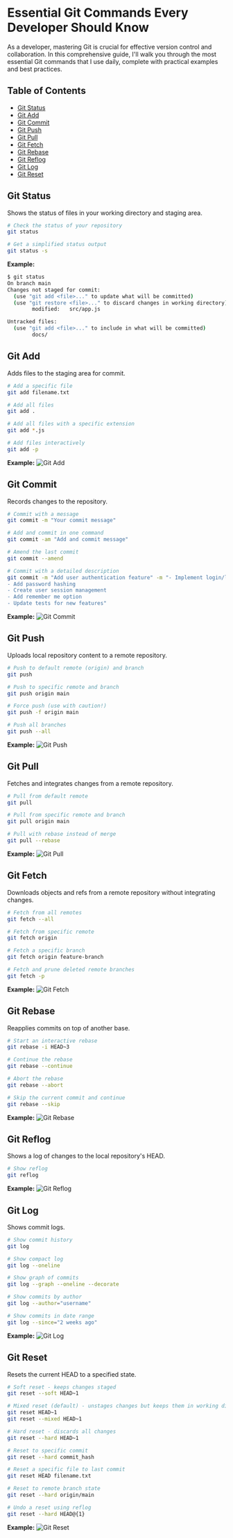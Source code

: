 # Essential Git Commands Every Developer Should Know

As a developer, mastering Git is crucial for effective version control and collaboration. In this comprehensive guide, I'll walk you through the most essential Git commands that I use daily, complete with practical examples and best practices.


## Table of Contents
- [Git Status](#git-status)
- [Git Add](#git-add)
- [Git Commit](#git-commit)
- [Git Push](#git-push)
- [Git Pull](#git-pull)
- [Git Fetch](#git-fetch)
- [Git Rebase](#git-rebase)
- [Git Reflog](#git-reflog)
- [Git Log](#git-log)
- [Git Reset](#git-reset)

## Git Status
Shows the status of files in your working directory and staging area.

```bash
# Check the status of your repository
git status

# Get a simplified status output
git status -s
```

**Example:**
```bash
$ git status
On branch main
Changes not staged for commit:
  (use "git add <file>..." to update what will be committed)
  (use "git restore <file>..." to discard changes in working directory)
        modified:   src/app.js

Untracked files:
  (use "git add <file>..." to include in what will be committed)
        docs/
```

## Git Add
Adds files to the staging area for commit.

```bash
# Add a specific file
git add filename.txt

# Add all files
git add .

# Add all files with a specific extension
git add *.js

# Add files interactively
git add -p
```

**Example:**
![Git Add](./screenshot/Screenshot_1.png)

## Git Commit
Records changes to the repository.

```bash
# Commit with a message
git commit -m "Your commit message"

# Add and commit in one command
git commit -am "Add and commit message"

# Amend the last commit
git commit --amend

# Commit with a detailed description
git commit -m "Add user authentication feature" -m "- Implement login/logout functionality
- Add password hashing
- Create user session management
- Add remember me option
- Update tests for new features"
```

**Example:**
![Git Commit](./screenshot/Screenshot_2.png)

## Git Push
Uploads local repository content to a remote repository.

```bash
# Push to default remote (origin) and branch
git push

# Push to specific remote and branch
git push origin main

# Force push (use with caution!)
git push -f origin main

# Push all branches
git push --all
```

**Example:**
![Git Push](./screenshot/Screenshot_3.png)

## Git Pull
Fetches and integrates changes from a remote repository.

```bash
# Pull from default remote
git pull

# Pull from specific remote and branch
git pull origin main

# Pull with rebase instead of merge
git pull --rebase
```

**Example:**
![Git Pull](./screenshot/Screenshot_4.png)

## Git Fetch
Downloads objects and refs from a remote repository without integrating changes.

```bash
# Fetch from all remotes
git fetch --all

# Fetch from specific remote
git fetch origin

# Fetch a specific branch
git fetch origin feature-branch

# Fetch and prune deleted remote branches
git fetch -p
```

**Example:**
![Git Fetch](./screenshot/Screenshot_5.png)

## Git Rebase
Reapplies commits on top of another base.

```bash
# Start an interactive rebase
git rebase -i HEAD~3

# Continue the rebase
git rebase --continue

# Abort the rebase
git rebase --abort

# Skip the current commit and continue
git rebase --skip
```

**Example:**
![Git Rebase](./screenshot/Screenshot_6.png)

## Git Reflog
Shows a log of changes to the local repository's HEAD.

```bash
# Show reflog
git reflog
```
**Example:**
![Git Reflog](./screenshot/Screenshot_7.png)

## Git Log
Shows commit logs.

```bash
# Show commit history
git log

# Show compact log
git log --oneline

# Show graph of commits
git log --graph --oneline --decorate

# Show commits by author
git log --author="username"

# Show commits in date range
git log --since="2 weeks ago"
```
**Example:**
![Git Log](./screenshot/Screenshot_8.png)

## Git Reset
Resets the current HEAD to a specified state.

```bash
# Soft reset - keeps changes staged
git reset --soft HEAD~1

# Mixed reset (default) - unstages changes but keeps them in working directory
git reset HEAD~1
git reset --mixed HEAD~1

# Hard reset - discards all changes
git reset --hard HEAD~1

# Reset to specific commit
git reset --hard commit_hash

# Reset a specific file to last commit
git reset HEAD filename.txt

# Reset to remote branch state
git reset --hard origin/main

# Undo a reset using reflog
git reset --hard HEAD@{1}
```
**Example:**
![Git Reset](./screenshot/Screenshot_9.png)
